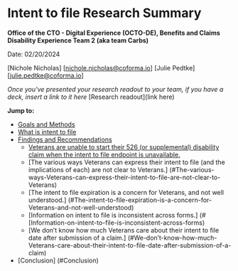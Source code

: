 # Intent to file Research Summary 

**Office of the CTO - Digital Experience (OCTO-DE), Benefits and Claims Disability Experience Team 2 (aka team Carbs)**

Date: 02/20/2024

[Nichole Nicholas] [nichole.nicholas@coforma.io]
[Julie Pedtke] [julie.pedtke@coforma.io]

_Once you've presented your research readout to your team, if you have a deck, insert a link to it here_ [Research readout](link here)

**Jump to:**

- [Goals and Methods](#goals-and-methods)
- [What is intent to file](#what-is-intent-to-file)
- [Findings and Recommendations](#findings-and-recommendations)
    * [Veterans are unable to start their 526 (or supplemental) disability claim when the intent to file endpoint is unavailable.](#Veterans-are-unable-to-start-their-526-disability-claim-when-the-intent-to-file-endpoint-is-unavailable.)
    * [The various ways Veterans can express their intent to file (and the implications of each) are not clear to Veterans.] (#The-various-ways-Veterans-can-express-their-intent-to-file-are-not-clear-to-Veterans)
    * [The intent to file expiration is a concern for Veterans, and not well understood.] (#The-intent-to-file-expiration-is-a-concern-for-Veterans-and-not-well-understood)
    * [Information on intent to file is inconsistent across forms.] (#[Information-on-intent-to-file-is-inconsistent-across-forms)
    * [We don’t know how much Veterans care about their intent to file date after submission of a claim.] (#We-don’t-know-how-much-Veterans-care-about-their-intent-to-file-date-after-submission-of-a-claim)
- [Conclusion] (#Conclusion)

